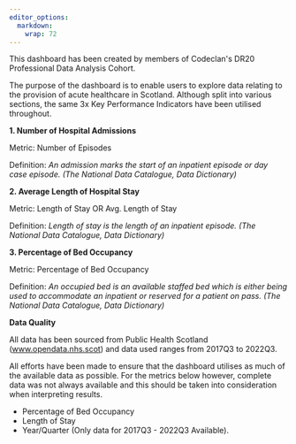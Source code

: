 ```yaml
---
editor_options: 
  markdown: 
    wrap: 72
---
```


This dashboard has been created by members of Codeclan's DR20
Professional Data Analysis Cohort.

The purpose of the dashboard is to enable users to explore data relating
to the provision of acute healthcare in Scotland. Although split into
various sections, the same 3x Key Performance Indicators have been
utilised throughout.

**1. Number of Hospital Admissions**

Metric: Number of Episodes

Definition: *An admission marks the start of an inpatient episode or day
case episode. (The National Data Catalogue, Data Dictionary)*

**2. Average Length of Hospital Stay**

Metric: Length of Stay OR Avg. Length of Stay

Definition: *Length of stay is the length of an inpatient episode. (The
National Data Catalogue, Data Dictionary)*

**3. Percentage of Bed Occupancy**

Metric: Percentage of Bed Occupancy

Definition: *An occupied bed is an available staffed bed which is either
being used to accommodate an inpatient or reserved for a patient on
pass. (The National Data Catalogue, Data Dictionary)*

**Data Quality**

All data has been sourced from Public Health Scotland (www.opendata.nhs.scot) and data used ranges from 2017Q3 to 2022Q3.

All efforts have been made to ensure that the dashboard utilises as much of the available data as possible. For the metrics below however, complete data was not always available and this should be taken into consideration when interpreting results.

- Percentage of Bed Occupancy
- Length of Stay
- Year/Quarter (Only data for 2017Q3 - 2022Q3 Available).
